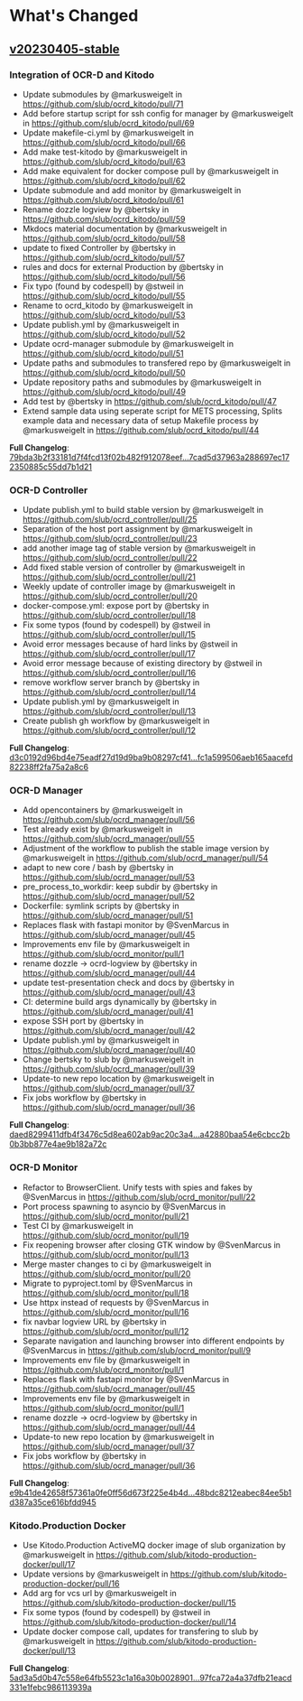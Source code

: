 # What's Changed

## [v20230405-stable](https://github.com/slub/ocrd_kitodo/releases/tag/v20230405-stable)

### Integration of OCR-D and Kitodo

* Update submodules by @markusweigelt in https://github.com/slub/ocrd_kitodo/pull/71
* Add before startup script for ssh config for manager by @markusweigelt in https://github.com/slub/ocrd_kitodo/pull/69
* Update makefile-ci.yml by @markusweigelt in https://github.com/slub/ocrd_kitodo/pull/66
* Add make test-kitodo by @markusweigelt in https://github.com/slub/ocrd_kitodo/pull/63
* Add make equivalent for docker compose pull by @markusweigelt in https://github.com/slub/ocrd_kitodo/pull/62
* Update submodule and add monitor by @markusweigelt in https://github.com/slub/ocrd_kitodo/pull/61
* Rename dozzle logview by @bertsky in https://github.com/slub/ocrd_kitodo/pull/59
* Mkdocs material documentation by @markusweigelt in https://github.com/slub/ocrd_kitodo/pull/58
* update to fixed Controller by @bertsky in https://github.com/slub/ocrd_kitodo/pull/57
* rules and docs for external Production by @bertsky in https://github.com/slub/ocrd_kitodo/pull/56
* Fix typo (found by codespell) by @stweil in https://github.com/slub/ocrd_kitodo/pull/55
* Rename to ocrd_kitodo by @markusweigelt in https://github.com/slub/ocrd_kitodo/pull/53
* Update publish.yml by @markusweigelt in https://github.com/slub/ocrd_kitodo/pull/52
* Update ocrd-manager submodule by @markusweigelt in https://github.com/slub/ocrd_kitodo/pull/51
* Update paths and submodules to transfered repo by @markusweigelt in https://github.com/slub/ocrd_kitodo/pull/50
* Update repository paths and submodules by @markusweigelt in https://github.com/slub/ocrd_kitodo/pull/49
* Add test by @bertsky in https://github.com/slub/ocrd_kitodo/pull/47
* Extend sample data using seperate script for METS processing, Splits example data and necessary data of setup Makefile process by @markusweigelt in https://github.com/slub/ocrd_kitodo/pull/44

**Full Changelog**: [79bda3b2f33181d7f4fcd13f02b482f912078eef...7cad5d37963a288697ec172350885c55dd7b1d21](https://github.com/slub/ocrd_kitodo/compare/79bda3b2f33181d7f4fcd13f02b482f912078eef...7cad5d37963a288697ec172350885c55dd7b1d21)

### OCR-D Controller

* Update publish.yml to build stable version by @markusweigelt in https://github.com/slub/ocrd_controller/pull/25
* Separation of the host port assignment by @markusweigelt in https://github.com/slub/ocrd_controller/pull/23
* add another image tag of stable version by @markusweigelt in https://github.com/slub/ocrd_controller/pull/22
* Add fixed stable version of controller by @markusweigelt in https://github.com/slub/ocrd_controller/pull/21
* Weekly update of controller image by @markusweigelt in https://github.com/slub/ocrd_controller/pull/20
* docker-compose.yml: expose port by @bertsky in https://github.com/slub/ocrd_controller/pull/18
* Fix some typos (found by codespell) by @stweil in https://github.com/slub/ocrd_controller/pull/15
* Avoid error messages because of hard links by @stweil in https://github.com/slub/ocrd_controller/pull/17
* Avoid error message because of existing directory by @stweil in https://github.com/slub/ocrd_controller/pull/16
* remove workflow server branch by @bertsky in https://github.com/slub/ocrd_controller/pull/14
* Update publish.yml by @markusweigelt in https://github.com/slub/ocrd_controller/pull/13
* Create publish gh workflow by @markusweigelt in https://github.com/slub/ocrd_controller/pull/12

**Full Changelog**: [d3c0192d96bd4e75eadf27d19d9ba9b08297cf41...fc1a599506aeb165aacefd82238ff2fa75a2a8c6](https://github.com/slub/ocrd_controller/compare/d3c0192d96bd4e75eadf27d19d9ba9b08297cf41...fc1a599506aeb165aacefd82238ff2fa75a2a8c6)

### OCR-D Manager

* Add opencontainers by @markusweigelt in https://github.com/slub/ocrd_manager/pull/56
* Test already exist by @markusweigelt in https://github.com/slub/ocrd_manager/pull/55
* Adjustment of the workflow to publish the stable image version  by @markusweigelt in https://github.com/slub/ocrd_manager/pull/54
* adapt to new core / bash by @bertsky in https://github.com/slub/ocrd_manager/pull/53
* pre_process_to_workdir: keep subdir by @bertsky in https://github.com/slub/ocrd_manager/pull/52
* Dockerfile: symlink scripts by @bertsky in https://github.com/slub/ocrd_manager/pull/51
* Replaces flask with fastapi monitor by @SvenMarcus in https://github.com/slub/ocrd_manager/pull/45
* Improvements env file by @markusweigelt in https://github.com/slub/ocrd_monitor/pull/1
* rename dozzle → ocrd-logview by @bertsky in https://github.com/slub/ocrd_manager/pull/44
* update test-presentation check and docs by @bertsky in https://github.com/slub/ocrd_manager/pull/43
* CI: determine build args dynamically by @bertsky in https://github.com/slub/ocrd_manager/pull/41
* expose SSH port by @bertsky in https://github.com/slub/ocrd_manager/pull/42
* Update publish.yml by @markusweigelt in https://github.com/slub/ocrd_manager/pull/40
* Change bertsky to slub by @markusweigelt in https://github.com/slub/ocrd_manager/pull/39
* Update-to new repo location by @markusweigelt in https://github.com/slub/ocrd_manager/pull/37
* Fix jobs workflow by @bertsky in https://github.com/slub/ocrd_manager/pull/36

**Full Changelog**: [daed8299411dfb4f3476c5d8ea602ab9ac20c3a4...a42880baa54e6cbcc2b0b3bb877e4ae9b182a72c](https://github.com/slub/ocrd_manager/compare/daed8299411dfb4f3476c5d8ea602ab9ac20c3a4...a42880baa54e6cbcc2b0b3bb877e4ae9b182a72c)

### OCR-D Monitor

* Refactor to BrowserClient. Unify tests with spies and fakes by @SvenMarcus in https://github.com/slub/ocrd_monitor/pull/22
* Port process spawning to asyncio by @SvenMarcus in https://github.com/slub/ocrd_monitor/pull/21
* Test CI by @markusweigelt in https://github.com/slub/ocrd_monitor/pull/19
* Fix reopening browser after closing GTK window by @SvenMarcus in https://github.com/slub/ocrd_monitor/pull/13
* Merge master changes to ci by @markusweigelt in https://github.com/slub/ocrd_monitor/pull/20
* Migrate to pyproject.toml by @SvenMarcus in https://github.com/slub/ocrd_monitor/pull/18
* Use httpx instead of requests by @SvenMarcus in https://github.com/slub/ocrd_monitor/pull/16
* fix navbar logview URL by @bertsky in https://github.com/slub/ocrd_monitor/pull/12
* Separate navigation and launching browser into different endpoints by @SvenMarcus in https://github.com/slub/ocrd_monitor/pull/9
* Improvements env file by @markusweigelt in https://github.com/slub/ocrd_monitor/pull/1
* Replaces flask with fastapi monitor by @SvenMarcus in https://github.com/slub/ocrd_manager/pull/45
* Improvements env file by @markusweigelt in https://github.com/slub/ocrd_monitor/pull/1
* rename dozzle → ocrd-logview by @bertsky in https://github.com/slub/ocrd_manager/pull/44
* Update-to new repo location by @markusweigelt in https://github.com/slub/ocrd_manager/pull/37
* Fix jobs workflow by @bertsky in https://github.com/slub/ocrd_manager/pull/36

**Full Changelog**: [e9b41de42658f57361a0fe0ff56d673f225e4b4d...48bdc8212eabec84ee5b1d387a35ce616bfdd945](https://github.com/slub/ocrd_monitor/compare/e9b41de42658f57361a0fe0ff56d673f225e4b4d...48bdc8212eabec84ee5b1d387a35ce616bfdd945)

### Kitodo.Production Docker

* Use Kitodo.Production ActiveMQ docker image of slub organization by @markusweigelt in https://github.com/slub/kitodo-production-docker/pull/17
* Update versions by @markusweigelt in https://github.com/slub/kitodo-production-docker/pull/16
* Add arg for vcs url by @markusweigelt in https://github.com/slub/kitodo-production-docker/pull/15
* Fix some typos (found by codespell) by @stweil in https://github.com/slub/kitodo-production-docker/pull/14
* Update docker compose call, updates for transfering to slub by @markusweigelt in https://github.com/slub/kitodo-production-docker/pull/13

**Full Changelog**: [5ad3a5d0b47c558e64fb5523c1a16a30b0028901...97fca72a4a37dfb21eacd331e1febc986113939a](https://github.com/slub/kitodo-production-docker/compare/5ad3a5d0b47c558e64fb5523c1a16a30b0028901...97fca72a4a37dfb21eacd331e1febc986113939a)

